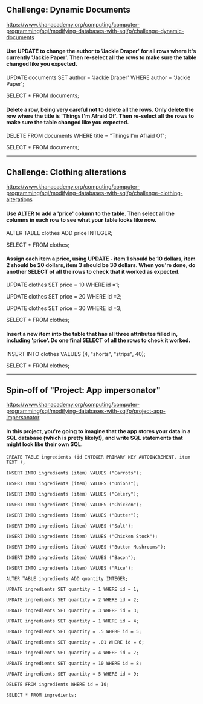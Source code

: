 ## Challenge: Dynamic Documents

https://www.khanacademy.org/computing/computer-programming/sql/modifying-databases-with-sql/p/challenge-dynamic-documents

#### Use UPDATE to change the author to 'Jackie Draper' for all rows where it's currently 'Jackie Paper'. Then re-select all the rows to make sure the table changed like you expected.

UPDATE documents SET author = 'Jackie Draper'
WHERE author = 'Jackie Paper';

SELECT * FROM documents;

#### Delete a row, being very careful not to delete all the rows. Only delete the row where the title is 'Things I'm Afraid Of'. Then re-select all the rows to make sure the table changed like you expected.

DELETE FROM documents WHERE title =  "Things I'm Afraid Of";

SELECT * FROM documents;

_________________

## Challenge: Clothing alterations

https://www.khanacademy.org/computing/computer-programming/sql/modifying-databases-with-sql/p/challenge-clothing-alterations

#### Use ALTER to add a 'price' column to the table. Then select all the columns in each row to see what your table looks like now.

ALTER TABLE clothes ADD price INTEGER;

SELECT * FROM clothes;

#### Assign each item a price, using UPDATE - item 1 should be 10 dollars, item 2 should be 20 dollars, item 3 should be 30 dollars. When you're done, do another SELECT of all the rows to check that it worked as expected.

UPDATE clothes SET price = 10 WHERE id =1;

UPDATE clothes SET price = 20 WHERE id =2;

UPDATE clothes SET price = 30 WHERE id =3;

SELECT * FROM clothes;

#### Insert a new item into the table that has all three attributes filled in, including 'price'. Do one final SELECT of all the rows to check it worked.

INSERT INTO clothes VALUES (4, "shorts", "strips", 40);

SELECT * FROM clothes;

_________________

## Spin-off of "Project: App impersonator"

https://www.khanacademy.org/computing/computer-programming/sql/modifying-databases-with-sql/p/project-app-impersonator

#### In this project, you're going to imagine that the app stores your data in a SQL database (which is pretty likely!), and write SQL statements that might look like their own SQL.
```
CREATE TABLE ingredients (id INTEGER PRIMARY KEY AUTOINCREMENT, item TEXT );

INSERT INTO ingredients (item) VALUES ("Carrots");

INSERT INTO ingredients (item) VALUES ("Onions");

INSERT INTO ingredients (item) VALUES ("Celery");

INSERT INTO ingredients (item) VALUES ("Chicken");

INSERT INTO ingredients (item) VALUES ("Butter");

INSERT INTO ingredients (item) VALUES ("Salt");

INSERT INTO ingredients (item) VALUES ("Chicken Stock");

INSERT INTO ingredients (item) VALUES ("Button Mushrooms");

INSERT INTO ingredients (item) VALUES ("Bacon");

INSERT INTO ingredients (item) VALUES ("Rice");
```
```
ALTER TABLE ingredients ADD quantity INTEGER;
```
```
UPDATE ingredients SET quantity = 1 WHERE id = 1;

UPDATE ingredients SET quantity = 2 WHERE id = 2;

UPDATE ingredients SET quantity = 3 WHERE id = 3;

UPDATE ingredients SET quantity = 1 WHERE id = 4;

UPDATE ingredients SET quantity = .5 WHERE id = 5;

UPDATE ingredients SET quantity = .01 WHERE id = 6;

UPDATE ingredients SET quantity = 4 WHERE id = 7;

UPDATE ingredients SET quantity = 10 WHERE id = 8;

UPDATE ingredients SET quantity = 5 WHERE id = 9;

DELETE FROM ingredients WHERE id = 10;

SELECT * FROM ingredients;
```
